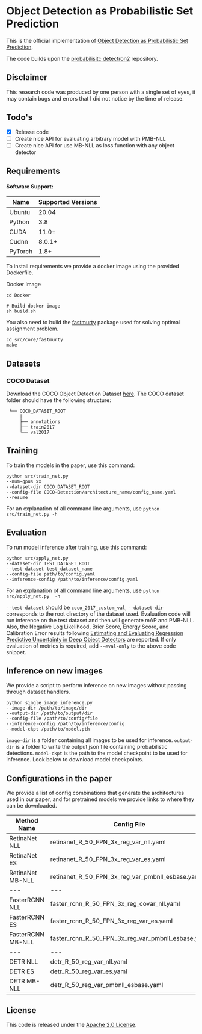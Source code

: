 # Object Detection as Probabilistic Set Prediction
This is the official implementation of [Object Detection as Probabilistic Set Prediction](https://arxiv.org/abs/2203.07980).

The code builds upon the [probabilisitc detectron2](https://github.com/asharakeh/probdet) repository. 

## Disclaimer
This research code was produced by one person with a single set of eyes, it may contain bugs and errors that I did not notice by the time of release.


## Todo's
- [X] Release code
- [ ] Create nice API for evaluating arbitrary model with PMB-NLL
- [ ] Create nice API for use MB-NLL as loss function with any object detector

## Requirements
#### Software Support:
Name | Supported Versions
--- | --- |
Ubuntu |20.04
Python |3.8
CUDA |11.0+
Cudnn |8.0.1+
PyTorch |1.8+

To install requirements we provide a docker image using the provided Dockerfile.

Docker Image
```
cd Docker

# Build docker image
sh build.sh 
```

You also need to build the [fastmurty](https://github.com/motrom/fastmurty) package used for solving optimal assignment problem.
```
cd src/core/fastmurty
make
```

## Datasets

### COCO Dataset
Download the COCO Object Detection Dataset [here](https://cocodataset.org/#home). 
The COCO dataset folder should have the following structure:
<br>

     └── COCO_DATASET_ROOT
         |
         ├── annotations
         ├── train2017
         └── val2017


## Training
To train the models in the paper, use this command:

``` train
python src/train_net.py
--num-gpus xx
--dataset-dir COCO_DATASET_ROOT
--config-file COCO-Detection/architecture_name/config_name.yaml
--resume
```

For an explanation of all command line arguments, use ```python src/train_net.py -h```

## Evaluation
To run model inference after training, use this command:
```eval
python src/apply_net.py 
--dataset-dir TEST_DATASET_ROOT 
--test-dataset test_dataset_name 
--config-file path/to/config.yaml 
--inference-config /path/to/inference/config.yaml 
```

For an explanation of all command line arguments, use ```python src/apply_net.py  -h```

`--test-dataset` should be `coco_2017_custom_val`, `--dataset-dir` corresponds to the root directory of the dataset used.
Evaluation code will run inference on the test dataset and then will generate mAP and PMB-NLL. Also, the Negative Log Likelihood, Brier Score, Energy Score, and Calibration Error results following [Estimating and Evaluating Regression Predictive Uncertainty in Deep Object Detectors](https://arxiv.org/abs/2101.05036) are reported. If only evaluation of metrics is required,
add `--eval-only` to the above code snippet.

## Inference on new images
We provide a script to perform inference on new images without passing through dataset handlers.

```
python single_image_inference.py 
--image-dir /path/to/image/dir
--output-dir /path/to/output/dir
--config-file /path/to/config/file 
--inference-config /path/to/inference/config 
--model-ckpt /path/to/model.pth
```

`image-dir` is a folder containing all images to be used for inference. `output-dir` is a folder to write the output 
json file containing probabilistic detections. `model-ckpt` is the path to the model checkpoint to be used for 
inference. Look below to download model checkpoints.

## Configurations in the paper
We provide a list of config combinations that generate the architectures used in our paper, and for pretrained models we provide links to where they can be downloaded.

Method Name | Config File | Inference Config File | Model
--- | --- | --- |---
RetinaNet NLL | retinanet_R_50_FPN_3x_reg_var_nll.yaml | standard_nms.yaml | [retinanet_R_50_FPN_3x_reg_var_nll.pth](https://drive.google.com/file/d/11SghCRPC6R9joJq2aT1qYrUGVb6Xr0RM/view?usp=sharing)
RetinaNet ES | retinanet_R_50_FPN_3x_reg_var_es.yaml | standard_nms.yaml | [retinanet_R_50_FPN_3x_reg_var_es.pth](https://drive.google.com/file/d/1R0WFyeZIabtQ7V0YuUirqcqkWd5WHTB9/view?usp=sharing)
RetinaNet MB-NLL | retinanet_R_50_FPN_3x_reg_var_pmbnll_esbase.yaml | standard_nms.yaml | No pretained weights for blind review
--- | --- | --- | ---
FasterRCNN NLL | faster_rcnn_R_50_FPN_3x_reg_covar_nll.yaml | standard_nms.yaml |[faster_rcnn_R_50_FPN_3x_reg_covar_nll.pth](https://drive.google.com/file/d/1RPvvmcKfG8AZQFyyWJdDBP16il3YaTnd/view?usp=sharing)
FasterRCNN ES | faster_rcnn_R_50_FPN_3x_reg_var_es.yaml | standard_nms.yaml |[faster_rcnn_R_50_FPN_3x_reg_var_es.pth](https://drive.google.com/file/d/1Vm_eBSjl8n1T5JFLaLgXSdAg1bawJ1ky/view?usp=sharing)
FasterRCNN MB-NLL | faster_rcnn_R_50_FPN_3x_reg_var_pmbnll_esbase.yaml | standard_nms.yaml | No pretained weights for blind review
--- | --- | --- | ---
DETR NLL | detr_R_50_reg_var_nll.yaml | topk_detections.yaml | [detr_R_50_reg_var_nll.pth](https://drive.google.com/file/d/1iuk5OIF8UO2jg7PdpCZA1qlxtgQzmv54/view?usp=sharing)
DETR ES| detr_R_50_reg_var_es.yaml | topk_detections.yaml | [detr_R_50_reg_var_es.pth](https://drive.google.com/file/d/1Kgll1Ez0cLo_Wut07LJQef7eGP3xuG6_/view?usp=sharing)
DETR MB-NLL | detr_R_50_reg_var_pmbnll_esbase.yaml | topk_detections.yaml | No pretained weights for blind review

## License
This code is released under the [Apache 2.0 License](LICENSE.md).
